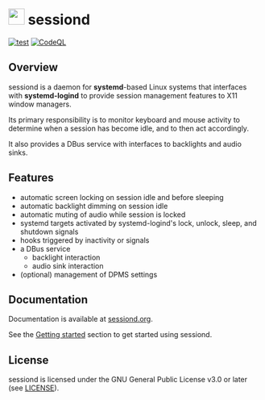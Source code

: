 # [<img src="https://sessiond.org/favicon/favicon.svg" width="32">][sessiond.org] sessiond

[![test][test-badge]][test]
[![CodeQL][codeql-badge]][codeql]

[test-badge]: https://github.com/jcrd/sessiond/actions/workflows/test.yml/badge.svg
[test]: https://github.com/jcrd/sessiond/actions/workflows/test.yml
[codeql-badge]: https://github.com/jcrd/sessiond/actions/workflows/codeql-analysis.yml/badge.svg
[codeql]: https://github.com/jcrd/sessiond/actions/workflows/codeql-analysis.yml

[sessiond.org]: https://sessiond.org/

## Overview

sessiond is a daemon for **systemd**-based Linux systems that interfaces with
**systemd-logind** to provide session management features to X11 window managers.

Its primary responsibility is to monitor keyboard and mouse activity to
determine when a session has become idle, and to then act accordingly.

It also provides a DBus service with interfaces to backlights and audio sinks.

## Features

* automatic screen locking on session idle and before sleeping
* automatic backlight dimming on session idle
* automatic muting of audio while session is locked
* systemd targets activated by systemd-logind's lock, unlock, sleep,
  and shutdown signals
* hooks triggered by inactivity or signals
* a DBus service
    * backlight interaction
    * audio sink interaction
* (optional) management of DPMS settings

## Documentation

Documentation is available at [sessiond.org][sessiond.org].

See the [Getting started](https://sessiond.org/getting-started/) section to get
started using sessiond.

## License

sessiond is licensed under the GNU General Public License v3.0 or later
(see [LICENSE](LICENSE)).
